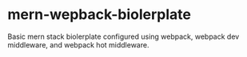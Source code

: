 # mern-wepback-biolerplate
Basic mern stack biolerplate configured using webpack, webpack dev middleware, and webpack hot middleware.
